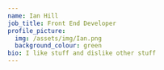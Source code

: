 ```yaml
---
name: Ian Hill
job_title: Front End Developer
profile_picture:
  img: /assets/img/Ian.png
  background_colour: green
bio: I like stuff and dislike other stuff
---
```

